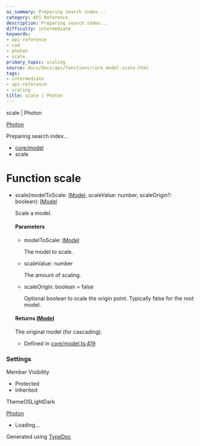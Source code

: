 ```yaml
---
ai_summary: Preparing search index...
category: API Reference
description: Preparing search index...
difficulty: intermediate
keywords:
- api-reference
- cad
- photon
- scale
primary_topic: scaling
source: docs/docs/api/functions/core_model.scale.html
tags:
- intermediate
- api-reference
- scaling
title: scale | Photon
---
```

scale | Photon

[Photon](../index.md)




Preparing search index...

* [core/model](../modules/core_model.md)
* scale

# Function scale

* scale(modelToScale: [IModel](../interfaces/core_schema.IModel.md), scaleValue: number, scaleOrigin?: boolean): [IModel](../interfaces/core_schema.IModel.md)

  Scale a model.

  #### Parameters

  + modelToScale: [IModel](../interfaces/core_schema.IModel.md)

    The model to scale.
  + scaleValue: number

    The amount of scaling.
  + scaleOrigin: boolean = false

    Optional boolean to scale the origin point. Typically false for the root model.

  #### Returns [IModel](../interfaces/core_schema.IModel.md)

  The original model (for cascading).

  + Defined in [core/model.ts:419](https://github.com/mwhite454/photon/blob/main/packages/photon/src/core/model.ts#L419)

### Settings

Member Visibility

* Protected
* Inherited

ThemeOSLightDark

[Photon](../index.md)

* Loading...

Generated using [TypeDoc](https://typedoc.org/)
